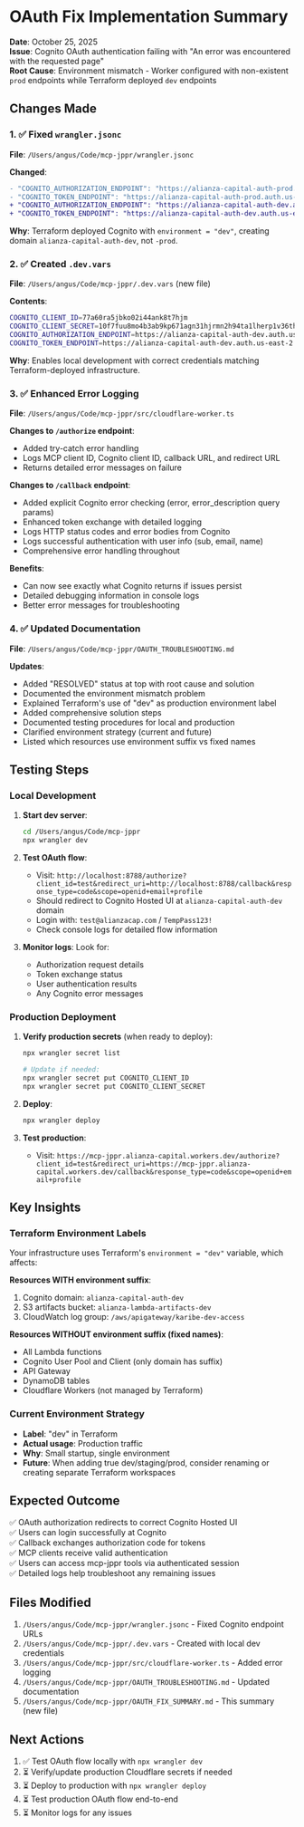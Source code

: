 # OAuth Fix Implementation Summary

**Date**: October 25, 2025  
**Issue**: Cognito OAuth authentication failing with "An error was encountered with the requested page"  
**Root Cause**: Environment mismatch - Worker configured with non-existent `prod` endpoints while Terraform deployed `dev` endpoints

## Changes Made

### 1. ✅ Fixed `wrangler.jsonc`

**File**: `/Users/angus/Code/mcp-jppr/wrangler.jsonc`

**Changed**:
```diff
- "COGNITO_AUTHORIZATION_ENDPOINT": "https://alianza-capital-auth-prod.auth.us-east-2.amazoncognito.com/oauth2/authorize"
- "COGNITO_TOKEN_ENDPOINT": "https://alianza-capital-auth-prod.auth.us-east-2.amazoncognito.com/oauth2/token"
+ "COGNITO_AUTHORIZATION_ENDPOINT": "https://alianza-capital-auth-dev.auth.us-east-2.amazoncognito.com/oauth2/authorize"
+ "COGNITO_TOKEN_ENDPOINT": "https://alianza-capital-auth-dev.auth.us-east-2.amazoncognito.com/oauth2/token"
```

**Why**: Terraform deployed Cognito with `environment = "dev"`, creating domain `alianza-capital-auth-dev`, not `-prod`.

### 2. ✅ Created `.dev.vars`

**File**: `/Users/angus/Code/mcp-jppr/.dev.vars` (new file)

**Contents**:
```bash
COGNITO_CLIENT_ID=77a60ra5jbko02i44ank8t7hjm
COGNITO_CLIENT_SECRET=10f7fuu8mo4b3ab9kp671agn31hjrmn2h94ta1lherp1v36thbsj
COGNITO_AUTHORIZATION_ENDPOINT=https://alianza-capital-auth-dev.auth.us-east-2.amazoncognito.com/oauth2/authorize
COGNITO_TOKEN_ENDPOINT=https://alianza-capital-auth-dev.auth.us-east-2.amazoncognito.com/oauth2/token
```

**Why**: Enables local development with correct credentials matching Terraform-deployed infrastructure.

### 3. ✅ Enhanced Error Logging

**File**: `/Users/angus/Code/mcp-jppr/src/cloudflare-worker.ts`

**Changes to `/authorize` endpoint**:
- Added try-catch error handling
- Logs MCP client ID, Cognito client ID, callback URL, and redirect URL
- Returns detailed error messages on failure

**Changes to `/callback` endpoint**:
- Added explicit Cognito error checking (error, error_description query params)
- Enhanced token exchange with detailed logging
- Logs HTTP status codes and error bodies from Cognito
- Logs successful authentication with user info (sub, email, name)
- Comprehensive error handling throughout

**Benefits**: 
- Can now see exactly what Cognito returns if issues persist
- Detailed debugging information in console logs
- Better error messages for troubleshooting

### 4. ✅ Updated Documentation

**File**: `/Users/angus/Code/mcp-jppr/OAUTH_TROUBLESHOOTING.md`

**Updates**:
- Added "RESOLVED" status at top with root cause and solution
- Documented the environment mismatch problem
- Explained Terraform's use of "dev" as production environment label
- Added comprehensive solution steps
- Documented testing procedures for local and production
- Clarified environment strategy (current and future)
- Listed which resources use environment suffix vs fixed names

## Testing Steps

### Local Development

1. **Start dev server**:
   ```bash
   cd /Users/angus/Code/mcp-jppr
   npx wrangler dev
   ```

2. **Test OAuth flow**:
   - Visit: `http://localhost:8788/authorize?client_id=test&redirect_uri=http://localhost:8788/callback&response_type=code&scope=openid+email+profile`
   - Should redirect to Cognito Hosted UI at `alianza-capital-auth-dev` domain
   - Login with: `test@alianzacap.com` / `TempPass123!`
   - Check console logs for detailed flow information

3. **Monitor logs**: Look for:
   - Authorization request details
   - Token exchange status
   - User authentication results
   - Any Cognito error messages

### Production Deployment

1. **Verify production secrets** (when ready to deploy):
   ```bash
   npx wrangler secret list
   
   # Update if needed:
   npx wrangler secret put COGNITO_CLIENT_ID
   npx wrangler secret put COGNITO_CLIENT_SECRET
   ```

2. **Deploy**:
   ```bash
   npx wrangler deploy
   ```

3. **Test production**:
   - Visit: `https://mcp-jppr.alianza-capital.workers.dev/authorize?client_id=test&redirect_uri=https://mcp-jppr.alianza-capital.workers.dev/callback&response_type=code&scope=openid+email+profile`

## Key Insights

### Terraform Environment Labels

Your infrastructure uses Terraform's `environment = "dev"` variable, which affects:

**Resources WITH environment suffix**:
1. Cognito domain: `alianza-capital-auth-dev`
2. S3 artifacts bucket: `alianza-lambda-artifacts-dev`
3. CloudWatch log group: `/aws/apigateway/karibe-dev-access`

**Resources WITHOUT environment suffix (fixed names)**:
- All Lambda functions
- Cognito User Pool and Client (only domain has suffix)
- API Gateway
- DynamoDB tables
- Cloudflare Workers (not managed by Terraform)

### Current Environment Strategy

- **Label**: "dev" in Terraform
- **Actual usage**: Production traffic
- **Why**: Small startup, single environment
- **Future**: When adding true dev/staging/prod, consider renaming or creating separate Terraform workspaces

## Expected Outcome

✅ OAuth authorization redirects to correct Cognito Hosted UI  
✅ Users can login successfully at Cognito  
✅ Callback exchanges authorization code for tokens  
✅ MCP clients receive valid authentication  
✅ Users can access mcp-jppr tools via authenticated session  
✅ Detailed logs help troubleshoot any remaining issues

## Files Modified

1. `/Users/angus/Code/mcp-jppr/wrangler.jsonc` - Fixed Cognito endpoint URLs
2. `/Users/angus/Code/mcp-jppr/.dev.vars` - Created with local dev credentials
3. `/Users/angus/Code/mcp-jppr/src/cloudflare-worker.ts` - Added error logging
4. `/Users/angus/Code/mcp-jppr/OAUTH_TROUBLESHOOTING.md` - Updated documentation
5. `/Users/angus/Code/mcp-jppr/OAUTH_FIX_SUMMARY.md` - This summary (new file)

## Next Actions

1. ✅ Test OAuth flow locally with `npx wrangler dev`
2. ⏳ Verify/update production Cloudflare secrets if needed
3. ⏳ Deploy to production with `npx wrangler deploy`
4. ⏳ Test production OAuth flow end-to-end
5. ⏳ Monitor logs for any issues

